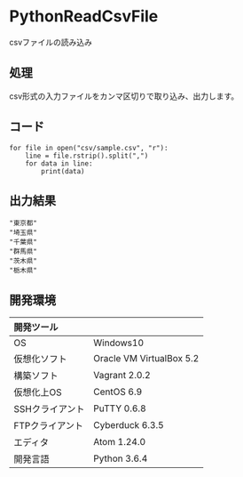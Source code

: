 # PythonReadCsvFile
csvファイルの読み込み

## 処理
csv形式の入力ファイルをカンマ区切りで取り込み、出力します。

## コード
```
for file in open("csv/sample.csv", "r"):
    line = file.rstrip().split(",")
    for data in line:
        print(data)
```

## 出力結果  
```
"東京都"
"埼玉県"
"千葉県"
"群馬県"
"茨木県"
"栃木県"
```
  
## 開発環境
| 開発ツール |  |
|:-|:-|
| OS | Windows10 |
| 仮想化ソフト | Oracle VM VirtualBox 5.2 |
| 構築ソフト | Vagrant 2.0.2 |
| 仮想化上OS | CentOS 6.9 |
| SSHクライアント | PuTTY 0.6.8 |
| FTPクライアント | Cyberduck 6.3.5 |
| エディタ | Atom 1.24.0 |
| 開発言語 | Python 3.6.4 |
